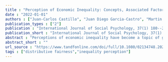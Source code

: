 ```yaml
---
title : "Perception of Economic Inequality: Concepts, Associated Factors and Prospects of a Burgeoning Research Agenda"
date : "2022-01-01"
authors : ["Juan-Carlos Castillo", "Juan Diego Garcia-Castro", "Martin Venegas"]
publication_types : ["2"]
publication : "International Journal of Social Psychology, 37(1) 180--207  https://doi.org/10.1080/02134748.2021.2009275"
publication_short : "International Journal of Social Psychology, 37(1) 180--207  https://doi.org/10.1080/02134748.2021.2009275"
abstract : "Perceptions of economic inequality have become a topic of growing interest in research from different social science disciplines. This article presents an up-to-date literature review of studies on this topic, stressing aspects related to its conceptualisation and measurement, as well as psychosocial, socioeconomic and contextual factors associated with the perception of inequality. This review ends by pointing out some consequences of perception of inequality and identifying some pathways for future research agendas KEYWORDS perception of economic inequality, measuring the perception of inequality, economic inequality, social status  --- RESUMEN ESPAÑOL: La percepción de desigualdad económica se ha vuelto un tema de creciente interés en investigaciones de distintas disciplinas de las ciencias sociales. El presente artículo presenta una revisión actualizada del estado del arte de los estudios en este tema, destacando aspectos de conceptualización, medición, así como factores psicosociales, socioeconómicos y contextuales vinculados a la percepción de desigualdad. Esta revisión termina señalando algunas consecuencias de la percepción de la desigualdad e identificando algunas vías de desarrollo para agendas de investigación a futuro. PALABRAS CLAVE percepción de desigualdad económica, medición de percepción de desigualdad, desigualdad económica, posición social"
abstract_short : ""
url_source : "https://www.tandfonline.com/doi/full/10.1080/02134748.2021.2009275"
tags : ["distributive fairness","inequality perception"]
---
```

